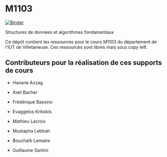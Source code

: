 # M1103

[![Binder](https://mybinder.org/badge_logo.svg)](https://mybinder.org/v2/gh/iutVilletaneuseDptInfo/M1103/master)

Structures de données et algorithmes fondamentaux

Ce dépôt contient les ressources pour le cours M1103 du département de l'IUT de Villetaneuse. Ces ressources sont libres mais sous copy left.

## Contributeurs pour la réalisation de ces supports de cours

* Hanane Azzag

* Axel Bacher

* Frédérique Bassino

* Evaggelos Kritsikis

* Mathieu Lacroix

* Mustapha Lebbah

* Bouchaïb Lemaire

* Guillaume Santini
